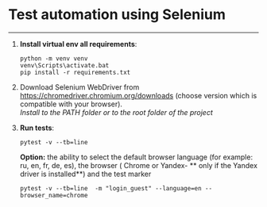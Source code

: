 # Test automation using Selenium

___

1) **Install virtual env all requirements**:

    ```
   python -m venv venv 
   venv\Scripts\activate.bat
   pip install -r requirements.txt
    ```

2) Download Selenium WebDriver from https://chromedriver.chromium.org/downloads (choose version which is compatible with
   your browser).<br>
   *Install to the PATH folder or to the root folder of the project*


3) **Run tests**:
   ```
   pytest -v --tb=line 
   ```
   __Option:__ the ability to select the default browser language (for example: ru, en, fr, de, es), the browser (
   Chrome or Yandex- ** only if the Yandex driver is installed**) and the test marker
    ```
   pytest -v --tb=line  -m "login_guest" --language=en --browser_name=chrome
   ```
